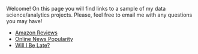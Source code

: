 Welcome! On this page you will find links to a sample of my data science/analytics projects. Please, feel free to email me with any questions you may have!


  * [Amazon Reviews](https://eugeneolkhov.github.io/AmazonReviews/)
  * [Online News Popularity](https://eugeneolkhov.github.io/PG7/)
  * [Will I Be Late?](https://eugeneolkhov.github.io/Will-I-Be-Late-/)

